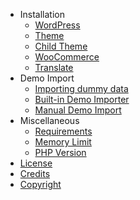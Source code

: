 - Installation
  - [WordPress](wordpress-installation.md)
  - [Theme](install-conj-wordpress-theme.md)
  - [Child Theme](install-conj-wordpress-child-theme.md)
  - [WooCommerce](install-woocommerce.md)
  - [Translate](translating-with-poedit.md)
- Demo Import
  - [Importing dummy data](importing-dummy-data.md)
  - [Built-in Demo Importer](built-in-demo-importer.md)
  - [Manual Demo Import](manual-demo-import.md)
- Miscellaneous
  - [Requirements](minimum-requirements.md)
  - [Memory Limit](wordpress-memory-limit.md)
  - [PHP Version](update-php-version.md)
- [License](conj-wordpress-theme-license.md)
- [Credits](conj-wordpress-theme-credits.md)
- [Copyright](conj-wordpress-theme-copyright.md)
